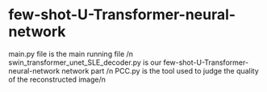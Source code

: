 # few-shot-U-Transformer-neural-network
main.py file is the main running file /n
swin_transformer_unet_SLE_decoder.py is our few-shot-U-Transformer-neural-network network part /n
PCC.py is the tool used to judge the quality of the reconstructed image/n
